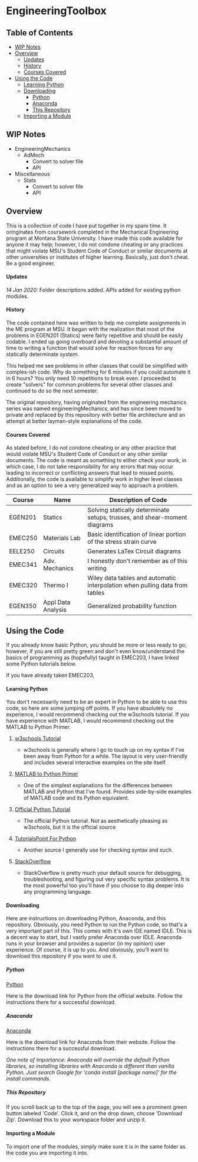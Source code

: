 # EngineeringToolbox

## Table of Contents
* [WIP Notes](#wip-notes)
* [Overview](#overview)
	* [Updates](#updates)
	* [History](#history)
	* [Courses Covered](#courses-covered)
* [Using the Code](#using-the-code)
	* [Learning Python](#learning-python)
	* [Downloading](#downloading)
		* [Python](#python)
		* [Anaconda](#anaconda)
		* [This Repository](#this-repository)
	* [Importing a Module](#importing-a-module)
	
## WIP Notes

* EngineeringMechanics
	* AdMech
		* Convert to solver file
		* API
* Miscellaneous
	* Stats
		* Convert to solver file
		* API
	
## Overview

This is a collection of code I have put together in my spare time. It oringinates from coursework completed in the Mechanical Engineering program at Montana State University. I have made this code available for anyone it may help; however, I do not condone cheating or any practices that might violate MSU's Student Code of Conduct or similar documents at other universities or institutes of higher learning. Basically, just don't cheat. Be a good engineer.

#### Updates

_14 Jan 2020:_ Folder descriptions added. APIs added for existing python modules.

#### History

The code contained here was written to help me complete assignments in the ME program at MSU. It began with the realization that most of the problems in EGEN201 (Statics) were fairly repetitive and should be easily codable. I ended up going overboard and devoting a substantial amount of time to writing a function that would solve for reaction forces for any statically determinate system.

This helped me see problems in other classes that could be simplified with complex-ish code. Why do something for 6 minutes if you could automate it in 6 hours? You only need 10 repetitions to break even. I proceeded to create "solvers" for common problems for several other classes and continued to do so the next semester.

The original repository, having originated from the engineering mechanics series was named engineeringMechanics, and has since been moved to private and replaced by this repository with better file architecture and an attempt at better layman-style explanations of the code.

#### Courses Covered

As stated before, I do not condone cheating or any other practice that would violate MSU's Student Code of Conduct or any other similar documents. The code is meant as something to either check your work, in which case, I do not take responsibility for any errors that may occur leading to incorrect or conflicting answers that lead to missed points. Additionally, the code is available to simplify work in higher level classes and as an option to see a very generalized way to approach a problem.

| Course  |  Name | Description of Code|
|---------|-------|--------------------|
| EGEN201 | Statics | Solving statically determinate setups, trusses, and shear-moment diagrams |
| EMEC250 | Materials Lab | Basic identification of linear portion of the stress strain curve |
| EELE250 | Circuits | Generates LaTex Circuit diagrams |
| EMEC341 | Adv. Mechanics | I honestly don't remember as of this writing |
| EMEC320 | Thermo I | Wiley data tables and automatic interpolation when pulling data from tables |
| EGEN350 | Appl Data Analysis | Generalized probability function |

## Using the Code

If you already know basic Python, you should be more or less ready to go; however, if you are still pretty green and don't even know/understand the basics of programming as (hopefully) taught in EMEC203, I have linked some Python tutorials below.

If you have already taken EMEC203, 

#### Learning Python

You don't necessarily need to be an expert in Python to be able to use this code, so here are some jumping off points. If you have absolutely no experience, I would recommend checking out the w3schools tutorial. If you have experience with MATLAB, I would recommend checking out the MATLAB to Python Primer.

1. [w3schools Tutorial](https://www.w3schools.com/python/)
	* w3schools is generally where I go to touch up on my syntax if I've been away from Python for a while. The layout is very user-friendly and includes several interactive examples on the site itself.

2. [MATLAB to Python Primer](https://bastibe.de/2013-01-20-a-python-primer-for-matlab-users.html)
	* One of the simplest explanations for the differences between MATLAB and Python that I've found. Provides side-by-side examples of MATLAB code and its Python equivalent.
	
3. [Official Python Tutorial](https://docs.python.org/3/tutorial/)
	* The official Python tutorial. Not as aesthetically pleasing as w3schools, but it is the official source

4. [TutorialsPoint For Python](https://www.tutorialspoint.com/python/index.htm)
	* Another source I generally use for checking syntax and such.
	
5. [StackOverflow](https://stackoverflow.com/)
	* StackOverflow is pretty much your default source for debugging, troubleshooting, and figuring out very specific syntax problems. It is the most powerful too you'll have if you choose to dig deeper into any programming language.

#### Downloading

Here are instructions on downloading Python, Anaconda, and this repository. Obviously, you need Python to run the Python code, so that's a very important part of this. This comes with it's own IDE named IDLE. This is a decent way to start, but I vastly prefer Anaconda over IDLE. Anaconda runs in your browser and provides a superior (in my opinion) user experience. Of course, it is up to you. And obviously, you'll want to download this repository if you want to use it.

##### Python

[Python](https://www.python.org/downloads/)

Here is the download link for Python from the official website. Follow the instructions there for a successful download.

##### Anaconda

[Anaconda](https://www.anaconda.com/products/individual)

Here is the download link for Anaconda from their website. Follow the instructions there for a successful download.

*One note of importance: Anaconda will override the default Python libraries, so installing libraries with Anaconda is different than vanilla Python. Just search Google for 'conda install [package name]' for the install commands.*

##### This Repository

If you scroll back up to the top of the page, you will see a prominent green button labeled 'Code'. Click it, and on the drop down, choose 'Download Zip'. Download this to your workspace folder and unzip it.

#### Importing a Module

To import one of the modules, simply make sure it is in the same folder as the code you are importing it into.
